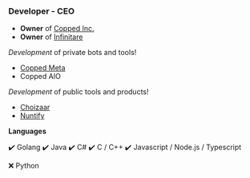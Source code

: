 ### Developer - CEO
- **Owner** of [Copped Inc.](https://github.com/copped-inc)
- **Owner** of [Infinitare](https://github.com/infinitare)



_Development_ of private bots and tools!
- [Copped Meta](https://twitter.com/coppedsolana)
- Copped AIO

_Development_ of public tools and products!
- [Choizaar](https://choizaar.com)
- [Nuntify](https://nuntify.com)

__Languages__

✔️ Golang
✔️ Java
✔️ C#
✔️ C / C++
✔️ Javascript / Node.js / Typescript

❌ Python

